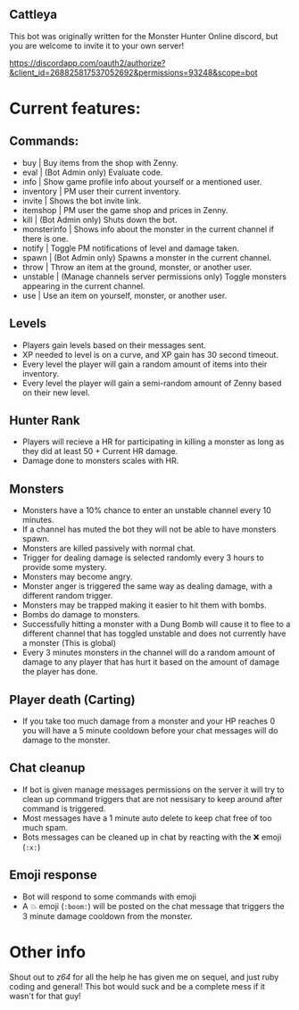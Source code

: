 ## Cattleya

This bot was originally written for the Monster Hunter Online discord, but you are welcome to invite it to your own server!

https://discordapp.com/oauth2/authorize?&client_id=268825817537052692&permissions=93248&scope=bot

# Current features:

## Commands:

- buy | Buy items from the shop with Zenny.
- eval | (Bot Admin only) Evaluate code.
- info | Show game profile info about yourself or a mentioned user.
- inventory | PM user their current inventory.
- invite | Shows the bot invite link.
- itemshop | PM user the game shop and prices in Zenny.
- kill | (Bot Admin only) Shuts down the bot.
- monsterinfo | Shows info about the monster in the current channel if there is one.
- notify | Toggle PM notifications of level and damage taken.
- spawn | (Bot Admin only) Spawns a monster in the current channel.
- throw | Throw an item at the ground, monster, or another user.
- unstable | (Manage channels server permissions only) Toggle monsters appearing in the current channel.
- use | Use an item on yourself, monster, or another user.


## Levels

- Players gain levels based on their messages sent.
- XP needed to level is on a curve, and XP gain has 30 second timeout.
- Every level the player will gain a random amount of items into their inventory.
- Every level the player will gain a semi-random amount of Zenny based on their new level.


## Hunter Rank

- Players will recieve a HR for participating in killing a monster as long as they did at least 50 + Current HR damage.
- Damage done to monsters scales with HR.


## Monsters

- Monsters have a 10% chance to enter an unstable channel every 10 minutes.
- If a channel has muted the bot they will not be able to have monsters spawn.
- Monsters are killed passively with normal chat.
- Trigger for dealing damage is selected randomly every 3 hours to provide some mystery.
- Monsters may become angry.
- Monster anger is triggered the same way as dealing damage, with a different random trigger.
- Monsters may be trapped making it easier to hit them with bombs.
- Bombs do damage to monsters.
- Successfully hitting a monster with a Dung Bomb will cause it to flee to a different channel that has toggled unstable and does not currently have a monster (This is global)
- Every 3 minutes monsters in the channel will do a random amount of damage to any player that has hurt it based on the amount of damage the player has done.


## Player death (Carting)

- If you take too much damage from a monster and your HP reaches 0 you will have a 5 minute cooldown before your chat messages will do damage to the monster.


## Chat cleanup
- If bot is given manage messages permissions on the server it will try to clean up command triggers that are not nessisary to keep around after command is triggered.
- Most messages have a 1 minute auto delete to keep chat free of too much spam.
- Bots messages can be cleaned up in chat by reacting with the ❌ emoji (`:x:`)

## Emoji response
- Bot will respond to some commands with emoji
- A 💥 emoji (`:boom:`) will be posted on the chat message that triggers the 3 minute damage cooldown from the monster.



# Other info

Shout out to *z64* for all the help he has given me on sequel, and just ruby coding and general! This bot would suck and be a complete mess if it wasn't for that guy!

